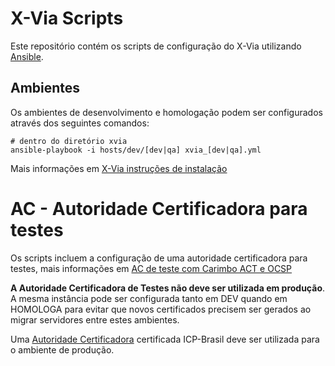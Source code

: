 # X-Via Scripts

Este repositório contém os scripts de configuração do X-Via utilizando [Ansible](https://www.ansible.com/).

## Ambientes

Os ambientes de desenvolvimento e homologação podem ser configurados através dos seguintes comandos:

```
# dentro do diretório xvia 
ansible-playbook -i hosts/dev/[dev|qa] xvia_[dev|qa].yml
```

Mais informações em [X-Via instruções de instalação](/xvia/README.md)

# AC - Autoridade Certificadora para testes

Os scripts incluem a configuração de uma autoridade certificadora para testes, mais informações em [AC de teste com Carimbo ACT e OCSP](/xvia/TESTCA.md)

**A Autoridade Certificadora de Testes não deve ser utilizada em produção**. A mesma instância pode ser configurada tanto em DEV quando em HOMOLOGA para evitar que novos certificados precisem ser gerados ao migrar servidores entre estes ambientes.

Uma [Autoridade Certificadora](https://www.iti.gov.br/icp-brasil/estrutura) certificada ICP-Brasil deve ser utilizada para o ambiente de produção.